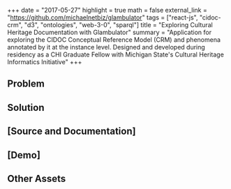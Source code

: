 +++
date = "2017-05-27"
highlight = true
math = false
external_link = "https://github.com/michaelnetbiz/glambulator"
tags = ["react-js", "cidoc-crm", "d3", "ontologies", "web-3-0", "sparql"]
title = "Exploring Cultural Heritage Documentation with Glambulator"
summary = "Application for exploring the CIDOC Conceptual Reference Model (CRM) and phenomena annotated by it at the instance level. Designed and developed during residency as a CHI Graduate Fellow with Michigan State's Cultural Heritage Informatics Initiative"
+++

## Problem

## Solution

## [Source and Documentation]

## [Demo]

## Other Assets

